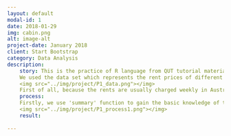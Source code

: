 ```yaml
---
layout: default
modal-id: 1
date: 2018-01-29
img: cabin.png
alt: image-alt
project-date: January 2018
client: Start Bootstrap
category: Data Analysis
description:
    story: This is the practice of R language from QUT tutorial materials. I made this to record my learning process.
    We used the data set which represents the rent prices of different types of houses in the Brisbane area.
    <img src="../img/project/P1_data.png"></img>
    First of all, because the rents are usually charged weekly in Australia, the rent prices are represented by a column of weekly_rent. In addition, the data contains a column called 'locality' to show the location in the Brisbane area. Finally, the different types of house are represented in a column called 'dwelling_type'.
    process:
    Firstly, we use 'summary' function to gain the basic knowledge of this data set.
    <img src="../img/project/P1_process1.png"></img>
    result:
    
---
```

